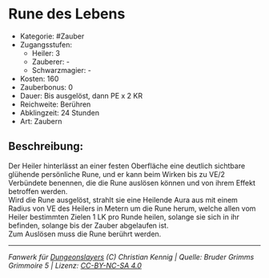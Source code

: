 # Rune des Lebens  
- Kategorie: #Zauber  
- Zugangsstufen:  
  - Heiler: 3  
  - Zauberer: -  
  - Schwarzmagier: -  
- Kosten: 160  
- Zauberbonus: 0  
- Dauer: Bis ausgelöst, dann PE x 2 KR  
- Reichweite: Berühren  
- Abklingzeit: 24 Stunden  
- Art: Zaubern     

## Beschreibung:
Der Heiler hinterlässt an einer festen Oberfläche eine deutlich sichtbare glühende persönliche Rune, und er kann beim Wirken bis zu VE/2 Verbündete benennen, die die Rune auslösen können und von ihrem Effekt betroffen werden.<br>Wird die Rune ausgelöst, strahlt sie eine Heilende Aura aus mit einem Radius von VE des Heilers in Metern um die Rune herum, welche allen vom Heiler bestimmten Zielen 1 LK pro Runde heilen, solange sie sich in ihr befinden, solange bis der Zauber abgelaufen ist.<br>Zum Auslösen muss die Rune berührt werden.


___
*Fanwerk für [Dungeonslayers](https://www.dungeonslayers.net/) (C) Christian Kennig | Quelle: Bruder Grimms Grimmoire 5 | Lizenz: [CC-BY-NC-SA 4.0](https://creativecommons.org/licenses/by-nc-sa/4.0/deed.de)*